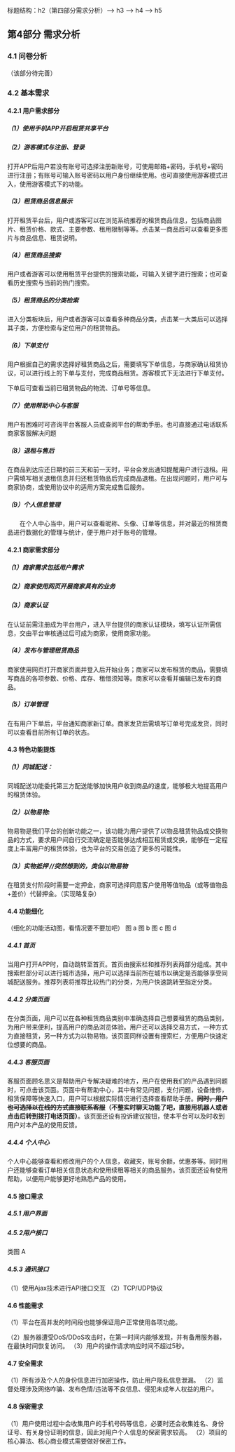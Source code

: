 标题结构：h2（第四部分需求分析）--> h3 --> h4 --> h5



## 第4部分 需求分析

### 4.1 问卷分析

（该部分待完善）

### 4.2 基本需求

#### 		4.2.1 用户需求部分

##### 		（1）使用手机APP开启租赁共享平台

##### 				（2）游客模式与注册、登录

打开APP后用户若没有账号可选择注册新账号，可使用邮箱+密码，手机号+密码进行注册；有账号可输入账号密码以用户身份继续使用。也可直接使用游客模式进入，使用游客模式下的功能。

##### 		（3）租赁商品信息展示

打开租赁平台后，用户或游客可以在浏览系统推荐的租赁商品信息，包括商品图片、租赁价格、款式、主要参数、租用限制等等。点击某一商品后可以查看更多图片与商品信息、租赁说明。

##### 		（4）租赁商品搜索

用户或者游客可以使用租赁平台提供的搜索功能，可输入关键字进行搜索；也可查看历史搜索与当前的热门搜索。

#####         （5）租赁商品的分类检索

进入分类板块后，用户或者游客可以查看多种商品分类，点击某一大类后可以选择其子类，方便检索与定位用户的租赁物品。

##### 				（6）下单支付

用户根据自己的需求选择好租赁商品之后，需要填写下单信息，与商家确认租赁协议，可以进行线上的下单与支付，完成商品租赁。游客模式下无法进行下单支付。

下单后可查看当前已租赁物品的物流、订单号等信息。

#####         （7）使用帮助中心与客服

用户有困难时可咨询平台客服人员或查阅平台的帮助手册。也可直接通过电话联系商家客服解决问题

##### 		（8）退租与售后

在商品到达应还日期的前三天和前一天时，平台会发出通知提醒用户进行退租。用户需填写相关退租信息并归还租赁物品后完成商品退租。在出现问题时，用户可与商家协商，或使用协议中的适用方案完成售后服务。

##### 				（9）个人信息管理

　　在个人中心当中，用户可以查看昵称、头像、订单等信息，并对最近的租赁商品进行数据化的管理与统计，便于用户对于账号的管理。

#### 		4.2.1 商家需求部分

##### 		（1）商家需求包括用户需求

##### 		（2）商家使用网页开展商家具有的业务

##### 		（3）商家认证

在认证前需注册成为平台用户，进入平台提供的商家认证模块，填写认证所需信息，交由平台审核通过后可成为商家，使用商家功能。

##### 		（4）发布与管理租赁商品

商家使用网页打开商家页面并登入后开始业务；商家可以发布租赁的商品，需要填写商品的各项参数、价格、库存、租借须知等。商家可以查看并编辑已发布的商品。

##### 		（5）订单管理

在有用户下单后，平台通知商家新订单。商家发货后需填写订单号完成发货，同时可以查看目前所有订单的状态。



#### 	4.3 特色功能提炼

##### 		（1）同城配送：

​	同城配送功能委托第三方配送能够加快用户收到商品的速度，能够极大地提高用户的租赁体验。

##### 		（2）以物易物:

物易物是我们平台的创新功能之一，该功能为用户提供了以物品租赁物品或交换物品的方式，要求用户间自行交流确定是否能够达成相互租赁或交换，能够在一定程度上丰富用户的租赁体验，也为平台的交易创造了更多的可能性。

##### 		（3）实物抵押  //突然想到的，类似以物易物

在租赁支付阶段时需要一定押金，商家可选择同意客户使用等值物品（或等值物品+差价）代替押金。（实现略复杂）

#### 4.4 功能细化

（细化的功能活动图，看情况要不要加吧）
图 a									图 b
图 c											图 d

##### 	4.4.1 首页

当用户打开APP时，自动跳转至首页。首页由搜索栏和推荐列表两部分组成。其中搜索栏部分可以进行城市选择，用户可以选择当前所在城市以确定是否能够享受同城配送服务。推荐列表将推荐比较热门的分类，为用户快速跳转至指定分类。

##### 	4.4.2 分类页面

在分类页面，用户可以在各种租赁商品类别中准确选择自己想要租赁的商品类别，为用户带来便利，提高用户的商品浏览体验。用户还可以选择交易方式，一种方式为直接租赁，另一种方式为以物易物。该页面同样设置有搜索栏，方便用户快速定位想要的商品。

##### 	4.4.3 客服页面

客服页面顾名思义是帮助用户专解决疑难的地方，用户在使用我们的产品遇到问题时，可点击该页面。页面中有帮助中心，其中有常见问题，支付问题，设备维修，租赁保障等快速入口，用户可以根据实际情况进行选择查看帮助手册。**~~同时，用户也可选择以在线的方式直接联系客服~~（不整实时聊天功能了吧，直接用机器人或者点击后转到拨打电话页面）**。该页面还设有投诉建议按钮，使本平台可以及时收到用户对本产品的使用反馈。

##### 	4.4.4 个人中心

个人中心能够查看和修改用户的个人信息，收藏夹，账号余额，优惠券等。同时用户还能够查看订单相关信息状态和使用续租等相关的商品服务。该页面还设有使用帮助，以便用户能够更好地熟悉产品的使用。


#### 4.5 接口需求

##### 	4.5.1 用户界面

##### 	4.5.2用户接口


类图 A

##### 4.5.3 通讯接口

（1）使用Ajax技术进行API接口交互
（2）TCP/UDP协议

#### 4.6 性能需求

（1）平台在高并发的时间段也能够保证用户正常使用各项功能。

（2）服务器遭受DoS/DDoS攻击时，在第一时间内能够发现，并有备用服务器，在最快时间恢复访问。
（3）用户的操作请求响应时间不超过5秒。


#### 4.7 安全需求

（1）所有涉及个人的身份信息进行加密操作，防止用户隐私信息泄漏。
（2）监督处理涉及网络咋骗、发布色情/违法等不良信息、侵犯未成年人权益的用户。


#### 4.8 保密需求

（1）用户使用过程中会收集用户的手机号码等信息，必要时还会收集姓名、身份证号、有关身份证明的信息，因此对用户个人信息的保密需求较高。
（2）项目的核心算法、核心商业模式需要做好保密工作。